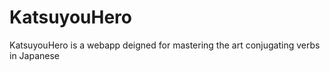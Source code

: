 # KatsuyouHero
KatsuyouHero is a webapp deigned for mastering the art conjugating verbs in Japanese
